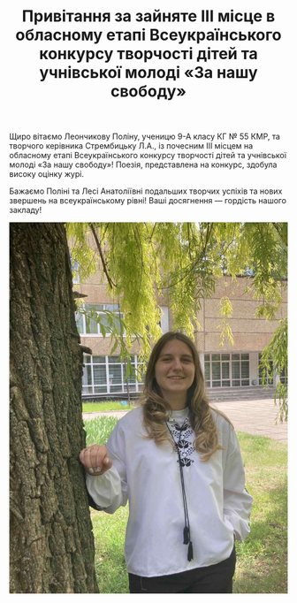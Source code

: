 ﻿---
title: Привітання за зайняте ІІІ місце в обласному етапі Всеукраїнського конкурсу творчості дітей та учнівської молоді «За нашу свободу»
---

Щиро вітаємо Леончикову Поліну, ученицю 9-А класу КГ № 55 КМР, та творчого керівника Стрембицьку Л.А., із почесним ІІІ місцем на обласному етапі Всеукраїнського конкурсу творчості дітей та учнівської молоді «За нашу свободу»! Поезія, представлена на конкурс, здобула високу оцінку журі.

Бажаємо Поліні та Лесі Анатоліївні подальших творчих успіхів та нових звершень на всеукраїнському рівні! Ваші досягнення — гордість нашого закладу!

![](1.jpg)
